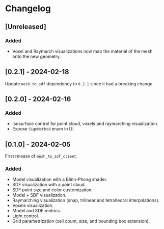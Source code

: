 # Changelog

## [Unreleased]

### Added

- Voxel and Raymarch visualizations now map the material of the mesh onto the new geometry.

## [0.2.1] - 2024-02-18

Update `mesh_to_sdf` dependency to `0.2.1` since it had a breaking change.


## [0.2.0] - 2024-02-16

### Added

- Isosurface control for point cloud, voxels and raymarching visualization.
- Expose `SignMethod` enum in UI.

## [0.1.0] - 2024-02-05

First release of `mesh_to_sdf_client`.

### Added

- Model visualization with a Blinn-Phong shader.
- SDF visualization with a point cloud.
- SDF point size and color customization.
- Model + SDF visualization.
- Raymarching visualization (snap, trilinear and tetrahedral interpolations).
- Voxels visualization.
- Model and SDF metrics.
- Light control.
- Grid parametrization (cell count, size, and bounding box extension).

